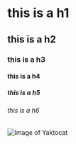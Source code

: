 # this is a h1
## this is a h2
### this is a h3
#### this is a h4
##### this is a h5
###### this is a h6

![Image of Yaktocat](https://octodex.github.com/images/yaktocat.png)

